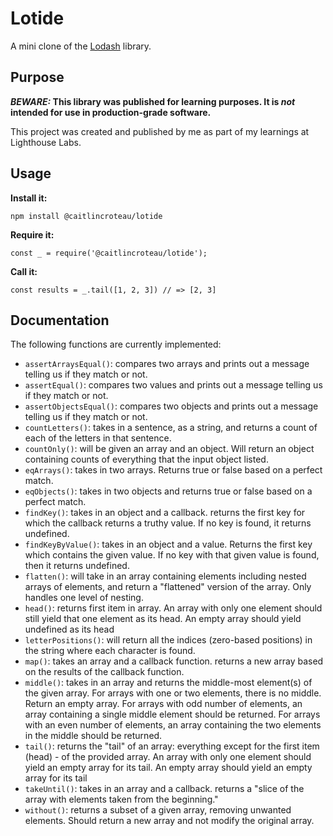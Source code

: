 # Lotide

A mini clone of the [Lodash](https://lodash.com) library.

## Purpose

**_BEWARE:_ This library was published for learning purposes. It is _not_ intended for use in production-grade software.**

This project was created and published by me as part of my learnings at Lighthouse Labs. 

## Usage

**Install it:**

`npm install @caitlincroteau/lotide`

**Require it:**

`const _ = require('@caitlincroteau/lotide');`

**Call it:**

`const results = _.tail([1, 2, 3]) // => [2, 3]`

## Documentation

The following functions are currently implemented:

* `assertArraysEqual()`: compares two arrays and prints out a message telling us if they match or not.
* `assertEqual()`: compares two values and prints out a message telling us if they match or not.
* `assertObjectsEqual()`: compares two objects and prints out a message telling us if they match or not.
* `countLetters()`: takes in a sentence, as a string, and returns a count of each of the letters in that sentence.
* `countOnly()`: will be given an array and an object. Will return an object containing counts of everything that the input object listed.
* `eqArrays()`: takes in two arrays. Returns true or false based on a perfect match.
* `eqObjects()`: takes in two objects and returns true or false based on a perfect match.
* `findKey()`: takes in an object and a callback. returns the first key for which the callback returns a truthy value. If no key is found, it returns undefined.
* `findKeyByValue()`: takes in an object and a value. Returns the first key which contains the given value. If no key with that given value is found, then it returns undefined.
* `flatten()`: will take in an array containing elements including nested arrays of elements, and return a "flattened" version of the array. Only handles one level of nesting.
* `head()`: returns first item in array. An array with only one element should still yield that one element as its head. An empty array should yield undefined as its head
* `letterPositions()`: will return all the indices \(zero-based positions\) in the string where each character is found.
* `map()`: takes an array and a callback function. returns a new array based on the results of the callback function.
* `middle()`: takes in an array and returns the middle-most element\(s\) of the given array. For arrays with one or two elements, there is no middle. Return an empty array. For arrays with odd number of elements, an array containing a single middle element should be returned. For arrays with an even number of elements, an array containing the two elements in the middle should be returned.
* `tail()`: returns the "tail" of an array: everything except for the first item \(head\) - of the provided array. An array with only one element should yield an empty array for its tail. An empty array should yield an empty array for its tail
* `takeUntil()`: takes in an array and a callback. returns a "slice of the array with elements taken from the beginning."
* `without()`: returns a subset of a given array, removing unwanted elements. Should return a new array and not modify the original array.